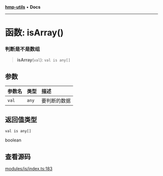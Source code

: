 [**hmp-utils**](../README.md) • **Docs**

***

# 函数: isArray()

### 判断是不是数组

> **isArray**(`val`): `val is any[]`

## 参数

| 参数名 | 类型 | 描述 |
| :------ | :------ | :------ |
| `val` | `any` | 要判断的数据 |

## 返回值类型

`val is any[]`

boolean

## 查看源码

[modules/is/index.ts:183](https://github.com/hmp1049127947/hmp-utils/blob/dee7627dd7f5e043cd0494e8f8fdc05ccdb65423/src/modules/is/index.ts#L183)
